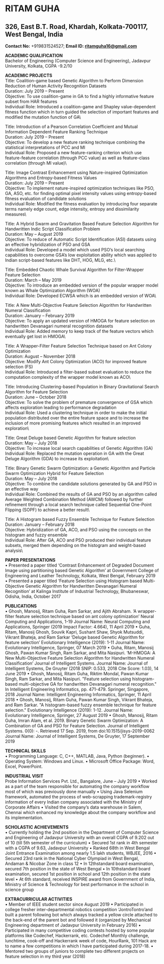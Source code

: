 # RITAM GUHA
## 326, East B.T. Road, Khardah, Kolkata-700117, West Bengal, India
**Contact No:** +919831524527; **Email ID: ritamguha16@gmail.com**

**ACADEMIC QUALIFICATION**<br>
Bachelor of Engineering (Computer Science and Engineering), Jadavpur University, Kolkata, CGPA -9.2/10

**ACADEMIC PROJECTS**<br>
Title: Coalition-game based Genetic Algorithm to Perform Dimension Reduction of Human Activity Recognition Datasets\
Duration: July 2019 – Present\
Objective: To use coalition-game in GA to find a highly informative feature subset from HAR features\
Individual Role: Introduced a coalition-game and Shapley value-dependent fitness function which in turn guided the selection of important features and modified the mutation function of GA\

Title: Introduction of a Pearson Correlation Coefficient and Mutual Information Dependent Feature Ranking Technique\
Duration: July 2019 – Present\
Objective: To develop a new feature ranking technique combining the statistical interpretations of PCC and MI\
Individual Role: Proposed a new feature-ranking criterion which use feature-feature correlation (through PCC value) as well as feature-class correlation (through MI value)\

Title: Image Contrast Enhancement using Nature-inspired Optimization Algorithms and Entropy-based Fitness Values\
Duration: July 2019 – Present\
Objective: To implement nature-inspired optimization techniques like PSO, GA, ASO, etc. for finding optimal pixel intensity values using entropy-based fitness evaluation of candidate solutions\
Individual Role: Modified the fitness evaluation by introducing four separate terms namely edge count, edge intensity, entropy and dissimilarity measures\

Title: A Hybrid Swarm and Gravitation Based Feature Selection Algorithm for Handwritten Indic Script Classification Problem\
Duration: May – August 2019\
Objective: To reduce of Automatic Script Identification (ASI) datasets using an effective hybridization of PSO and GSA\
Individual Role: Developed a model which used PSO’s local searching capabilities to overcome GSA’s low exploitation ability which was applied to Indian script-based features like DHT, HOG, MLG, etc.\

Title: Embedded Chaotic Whale Survival Algorithm for Filter-Wrapper Feature Selection\
Duration: March – May 2019\
Objective: To introduce an embedded version of the popular wrapper model known as Whale Optimization Algorithm (WOA)\
Individual Role: Developed ECWSA which is an embedded version of WOA\

Title: A New Multi-Objective Feature Selection Algorithm for Handwritten Numeral Classification\
Duration: January – February 2019\
Objective: To apply an updated version of HMOGA for feature selection on handwritten Devanagari numeral recognition datasets\
Individual Role: Added memory to keep track of the feature vectors which eventually get lost in HMOGA\

Title: A Wrapper-Filter Feature Selection Technique based on Ant Colony Optimization\
Duration: August – November 2018\
Objective: Modify Ant Colony Optimization (ACO) for improved feature selection (FS)\
Individual Role: Introduced a filter-based subset evaluation to reduce the computation complexity of the wrapper model known as ACO\

Title: Introducing Clustering-based Population in Binary Gravitational Search Algorithm for Feature Selection\
Duration: June – October 2018\
Objective: To solve the problem of premature convergence of GSA which affects exploration leading to performance degradation\
Individual Role: Used a clustering technique in order to make the initial population distributed over the entire feature space and to increase the inclusion of more promising features which resulted in an improved exploration\

Title: Great Deluge based Genetic Algorithm for feature selection\
Duration: May – July 2018\
Objective: To increase local search capabilities of Genetic Algorithm (GA)\
Individual Role: Replaced the mutation operation in GA with the Great Deluge Algorithm (GDA) to increase its exploitation\

Title: Binary Genetic Swarm Optimization: a Genetic Algorithm and Particle Swarm Optimization Hybrid for Feature Selection\
Duration: May – July 2018\
Objective: To combine the candidate solutions generated by GA and PSO in an effective way\
Individual Role: Combined the results of GA and PSO by an algorithm called Average Weighted Combination Method (AWCM) followed by further refinement through a local search technique called Sequential One-Point Flipping (SOPF) to achieve a better result\

Title: A Histogram based Fuzzy Ensemble Technique for Feature Selection\
Duration: January – February 2018\
Objective: Hybridization of GA, ACO, and PSO using the concepts on the histogram and fuzzy ensemble\
Individual Role: After GA, ACO and PSO produced their individual feature subsets, merged them depending on the histogram and weight-based analysis\

**PAPER PRESENTATIONS**<br>
• Presented a paper titled ‘Contrast Enhancement of Degraded Document Image using partitioning based Genetic Algorithm’ at Government College of Engineering and Leather Technology, Kolkata, West Bengal, February 2019
• Presented a paper titled ‘Feature Selection using Histogram based Multi-Objective Genetic Algorithm for Handwritten Devanagari Numeral Recognition’ at Kalinga Institute of Industrial Technology, Bhubaneswar, Odisha, India, October 2017

**PUBLICATIONS**<br>
• Ghosh, Manosij, Ritam Guha, Ram Sarkar, and Ajith Abraham. ‘A wrapper-filter feature selection technique based on ant colony optimization’ Neural Computing and Applications, 1-19
Journal Name: Neural Computing and Applications, Springer (2019 Impact Factor: 4.664), 11 April 2019
• Guha, Ritam, Manosij Ghosh, Souvik Kapri, Sushant Shaw, Shyok Mutsuddi, Vikrant Bhateja, and Ram Sarkar ‘Deluge based Genetic Algorithm for feature selection’ Evolutionary Intelligence (2019): 1-11
Journal Name: Evolutionary Intelligence, Springer, 07 March 2019
• Guha, Ritam, Manosij Ghosh, Pawan Kumar Singh, Ram Sarkar, and Mita Nasipuri. ‘M-HMOGA: A New Multi-Objective Feature Selection Algorithm for Handwritten Numeral Classification’ Journal of Intelligent Systems.
Journal Name: Journal of Intelligent Systems, De Gruyter (2018 SNIP: 0.533, 2018 Cite Score: 1.03), 14 June 2019
• Ghosh, Manosij, Ritam Guha, Riktim Mondal, Pawan Kumar Singh, Ram Sarkar, and Mita Nasipuri. "Feature selection using histogram-based multi-objective GA for handwritten Devanagari numeral recognition." In Intelligent Engineering Informatics, pp. 471-479. Springer, Singapore, 2018
Journal Name: Intelligent Engineering Informatics, Springer, 11 April 2018
• Ghosh, Manosij, Ritam Guha, Pawan Kumar Singh, Vikrant Bhateja, and Ram Sarkar. "A histogram-based fuzzy ensemble technique for feature selection." Evolutionary Intelligence (2019): 1-12.
Journal Name: Evolutionary Intelligence, Springer, 27 August 2019 • Ghosh, Manosij, Ritam Guha, Imran Alam, et al. 2019. Binary Genetic Swarm Optimization: A Combination of GA and PSO for Feature Selection. Journal of Intelligent Systems. 0(0): -. Retrieved 17 Sep. 2019, from doi:10.1515/jisys-2019-0062 Journal Name: Journal of Intelligent Systems, De Gruyter, 17 September 2019

**TECHNICAL SKILLS**<br>
• Programming Language: C, C++, MATLAB, Java, Python (beginner).
• Operating System: Windows and Linux.
• Microsoft Office Package: Word, Excel, PowerPoint.

**INDUSTRIAL VISIT**<br>
Probe Information Services Pvt. Ltd., Bangalore, June – July 2019
• Worked as a part of the team responsible for automating the company workflow most of which was previously done manually
• Using Java Selenium framework, automated the process of web-scrapping trademark-registry information of every Indian company associated with the Ministry of Corporate Affairs
• Visited the company’s data warehouse in Salem, Chennai which enhanced my knowledge about the company workflow and its implementation.

**SCHOLASTIC ACHIEVEMENTS**<br>
• Currently holding the 2nd position in the Department of Computer Science and Engineering of Jadavpur University with an overall CGPA of 9.202 out of 10 (till 5th semester of the curriculum)
• Secured 1st rank in 4th semester with a CGPA of 9.63, Jadavpur University
• Ranked 68th in West Bengal Joint Entrance Examination among nearly 1.5 lakh students, WBJEE, 2016
• Secured 23rd rank in the National Cyber Olympiad in West Bengal, Andaman & Nicobar Zone in class 12
• In 12thstandard board examination, secured 7th position in the state of West Bengal
• In 10thstandard board examination, secured 1st position in school and 12th position in the state level
• At 6th standard, received INSPIRE award from Government of India, Ministry of Science & Technology for best performance in the school in science group

**EXTRACURRICULAR ACTIVITIES**<br>
• Member of IEEE student sector since August 2019
• Participated in college fresher inter-departmental robotics competition ‘JontroTontro’and built a parent following bot which always tracked a yellow circle attached to the back-end of the parent bot and followed it (organized by Mechanical Engineering department of Jadavpur University in February 2016)
• Participated in many competitive coding contests hosted by some popular platforms like Codechef, Hackerrank, etc. Codechef Monthly challenge, lunchtime, cook-off and Hackerrank week of code, HourRank, 101 Hack are to name a few competitions in which I have participated during 2017-18.
• Mentored two groups of juniors to complete two different projects on feature selection in my third year (2018)
